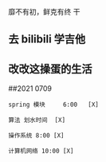 靡不有初，鲜克有终    干


## 去 bilibili 学吉他

## 改改这操蛋的生活

##2021 0709

```
spring 模块     6:00   [X]

算法 划水时间  [X]

操作系统 8:00 [X]

计算机网络 10:00 [X]
```

